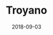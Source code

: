 ---
title: Troyano
date: 2018-09-03
image: trojan.jpg
creditName: Fotograma de la película "Troy", editado por una fuente desconocida.
---